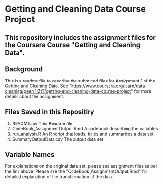 # Getting and Cleaning Data Course Project
This repository includes the assignment files for the Coursera Course "Getting and Cleaning Data". 
---
## Background
This is a readme file to describe the submitted files for Assignment 1 of the Getting and Cleaning Data. See "https://www.coursera.org/learn/data-cleaning/peer/FIZtT/getting-and-cleaning-data-course-project" for more details about the assignment. 

## Files Saved in this Repositiry 
1. README.md                		This Readme file 
2. CodeBook_AssignmentOutput.Rmd        A codebook describing the variables 
2. run_analysis.R           		An R script that loads, tidies and summarises a data set 
3. SummaryOutputData.csv    		The output data set 

## Variable Names 
For explanations on the original data set, please see assignment files as per the link above. 
Please see the "CodeBook_AssignmentOutput.Rmd" for detailed explanation of the transformation of the data. 
